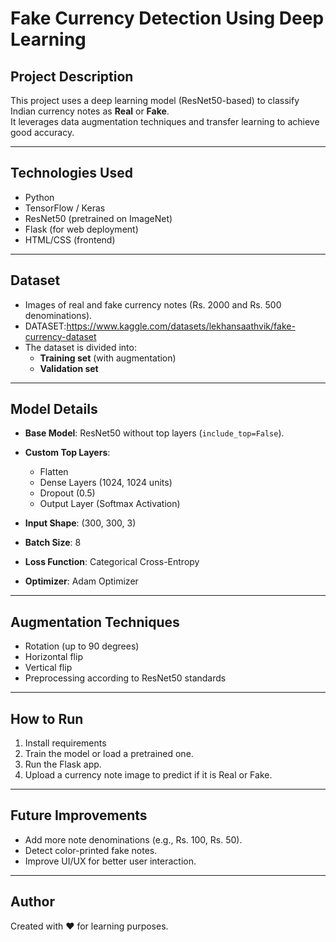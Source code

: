 # Fake Currency Detection Using Deep Learning

## Project Description
This project uses a deep learning model (ResNet50-based) to classify Indian currency notes as **Real** or **Fake**.  
It leverages data augmentation techniques and transfer learning to achieve good accuracy.

---

## Technologies Used
- Python
- TensorFlow / Keras
- ResNet50 (pretrained on ImageNet)
- Flask (for web deployment)
- HTML/CSS (frontend)

---

## Dataset
- Images of real and fake currency notes (Rs. 2000 and Rs. 500 denominations).
- DATASET:https://www.kaggle.com/datasets/lekhansaathvik/fake-currency-dataset
- The dataset is divided into:
  - **Training set** (with augmentation)
  - **Validation set**

---

## Model Details
- **Base Model**: ResNet50 without top layers (`include_top=False`).
- **Custom Top Layers**: 
  - Flatten
  - Dense Layers (1024, 1024 units)
  - Dropout (0.5)
  - Output Layer (Softmax Activation)

- **Input Shape**: (300, 300, 3)

- **Batch Size**: 8

- **Loss Function**: Categorical Cross-Entropy
- **Optimizer**: Adam Optimizer

---

## Augmentation Techniques
- Rotation (up to 90 degrees)
- Horizontal flip
- Vertical flip
- Preprocessing according to ResNet50 standards

---

## How to Run
1. Install requirements
2. Train the model or load a pretrained one.
3. Run the Flask app.
4. Upload a currency note image to predict if it is Real or Fake.

---

## Future Improvements
- Add more note denominations (e.g., Rs. 100, Rs. 50).
- Detect color-printed fake notes.
- Improve UI/UX for better user interaction.

---

## Author
Created with ❤️ for learning purposes.
